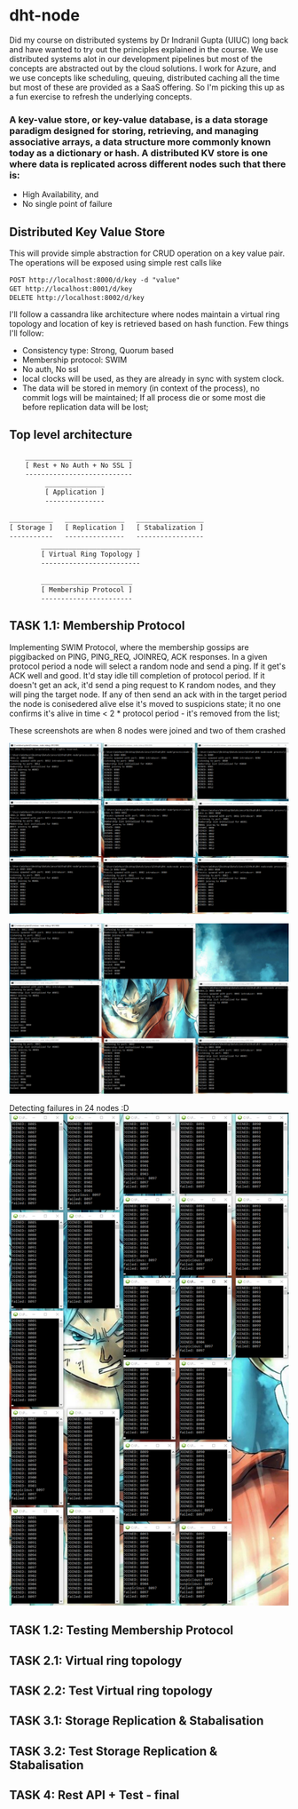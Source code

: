 # dht-node
Did my course on distributed systems by Dr Indranil Gupta (UIUC) long back and have wanted to try out the principles explained in the course. We use distributed systems alot in our development pipelines but most of the concepts are abstracted out by the cloud solutions. I work for Azure, and we use concepts like scheduling, queuing, distributed caching all the time but most of these are provided as a SaaS offering. So I'm picking this up as a fun exercise to refresh the underlying concepts.


### A key-value store, or key-value database, is a data storage paradigm designed for storing, retrieving, and managing associative arrays, a data structure more commonly known today as a dictionary or hash. A distributed KV store is one where data is replicated across different nodes such that there is:
 - High Availability, and
 - No single point of failure

## Distributed Key Value Store
This will provide simple abstraction for CRUD operation on a key value pair. The operations will be exposed using simple rest calls like
````
POST http://localhost:8000/d/key -d "value"
GET http://localhost:8001/d/key
DELETE http://localhost:8002/d/key
````
I'll follow a cassandra like architecture where nodes maintain a virtual ring topology and location of key is retrieved based on hash function. Few things I'll follow:

 - Consistency type: Strong, Quorum based
 - Membership protocol: SWIM
 - No auth, No ssl
 - local clocks will be used, as they are already in sync with system clock.
 - The data will be stored in memory (in context of the process), no commit logs will be maintained; If all process die or some most die before replication data will be lost; 

## Top level architecture
```
    ___________________________
    [ Rest + No Auth + No SSL ]
    ---------------------------
         _______________
         [ Application ]
         ---------------

___________   _______________   _________________
[ Storage ]   [ Replication ]   [ Stabalization ]
-----------   ---------------   -----------------
        _________________________
        [ Virtual Ring Topology ]
        -------------------------

        _______________________
        [ Membership Protocol ]
        -----------------------
```

## TASK 1.1: Membership Protocol
Implementing SWIM Protocol, where the membership gossips are piggibacked on PING, PING_REQ, JOINREQ, ACK responses. In a given protocol period a node will select a random node and send a ping. If it get's ACK well and good. It'd stay idle till completion of protocol period. If it doesn't get an ack, it'd send a ping request to K random nodes, and they will ping the target node. If any of then send an ack with in the target period the node is conisedered alive else it's moved to suspicions state; it no one confirms it's alive in time < 2 * protocol period - it's removed from the list;

These screenshots are when 8 nodes were joined and two of them crashed

![* nodes joined](./screenshot/membership.PNG)

![* nodes joined](./screenshot/membership_fd.PNG)

Detecting failures in 24 nodes :D 
![* nodes joined](./screenshot/membership_fd_24.PNG)

## TASK 1.2: Testing Membership Protocol
## TASK 2.1: Virtual ring topology
## TASK 2.2: Test Virtual ring topology
## TASK 3.1: Storage Replication & Stabalisation
## TASK 3.2: Test Storage Replication & Stabalisation

## TASK 4: Rest API + Test - final



